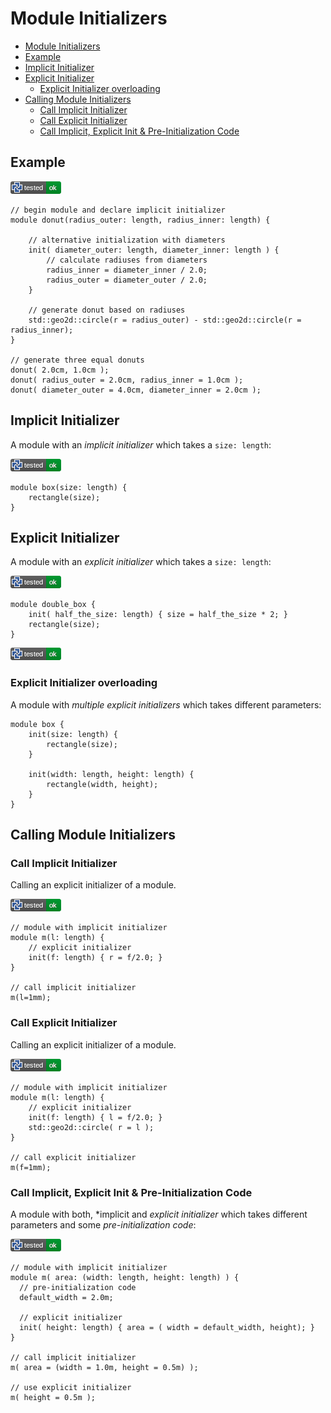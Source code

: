 # Module Initializers

- [Module Initializers](#module-initializers)
- [Example](#example)
- [Implicit Initializer](#implicit-initializer)
- [Explicit Initializer](#explicit-initializer)
  - [Explicit Initializer overloading](#explicit-initializer-overloading)
- [Calling Module Initializers](#calling-module-initializers)
  - [Call Implicit Initializer](#call-implicit-initializer)
  - [Call Explicit Initializer](#call-explicit-initializer)
  - [Call Implicit, Explicit Init \& Pre-Initialization Code](#call-implicit-explicit-init--pre-initialization-code)

## Example

![test](.banner/init.png)

```µcad,init
// begin module and declare implicit initializer
module donut(radius_outer: length, radius_inner: length) {

    // alternative initialization with diameters
    init( diameter_outer: length, diameter_inner: length ) {
        // calculate radiuses from diameters
        radius_inner = diameter_inner / 2.0;
        radius_outer = diameter_outer / 2.0;
    }

    // generate donut based on radiuses
    std::geo2d::circle(r = radius_outer) - std::geo2d::circle(r = radius_inner);
}

// generate three equal donuts
donut( 2.0cm, 1.0cm );
donut( radius_outer = 2.0cm, radius_inner = 1.0cm );
donut( diameter_outer = 4.0cm, diameter_inner = 2.0cm );
```

## Implicit Initializer

A module with an *implicit initializer* which takes a `size: length`:

![test](.banner/init_implicit.png)

```µcad,init_implicit
module box(size: length) {
    rectangle(size);
}
```

## Explicit Initializer

A module with an *explicit initializer* which takes a `size: length`:

![test](.banner/init_explicit.png)

```µcad,init_explicit
module double_box {
    init( half_the_size: length) { size = half_the_size * 2; }
    rectangle(size);
}
```

![test](.banner/init_explicit_overloading.png)

### Explicit Initializer overloading

A module with *multiple explicit initializers* which takes different
parameters:

```µcad,init_explicit_overloading
module box {
    init(size: length) {
        rectangle(size);
    }

    init(width: length, height: length) {
        rectangle(width, height);
    }
}
```

## Calling Module Initializers

### Call Implicit Initializer

Calling an explicit initializer of a module.

![test](.banner/init_call_implicit.png)

```µcad,init_call_implicit
// module with implicit initializer
module m(l: length) {
    // explicit initializer
    init(f: length) { r = f/2.0; }
}

// call implicit initializer
m(l=1mm);
```

### Call Explicit Initializer

Calling an explicit initializer of a module.

![test](.banner/init_call_explicit.png)

```µcad,init_call_explicit
// module with implicit initializer
module m(l: length) {
    // explicit initializer
    init(f: length) { l = f/2.0; }
    std::geo2d::circle( r = l );
}

// call explicit initializer
m(f=1mm);
```

### Call Implicit, Explicit Init & Pre-Initialization Code

A module with both, *implicit and *explicit initializer* which takes different
parameters and some *pre-initialization code*:

![test](.banner/init_call_implicit_explicit.png)

```µcad,init_call_implicit_explicit
// module with implicit initializer
module m( area: (width: length, height: length) ) {
  // pre-initialization code
  default_width = 2.0m;

  // explicit initializer
  init( height: length) { area = ( width = default_width, height); }
}

// call implicit initializer
m( area = (width = 1.0m, height = 0.5m) );

// use explicit initializer
m( height = 0.5m );
```
